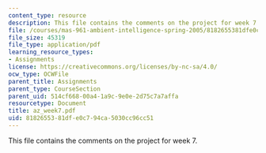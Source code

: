 ```yaml
---
content_type: resource
description: This file contains the comments on the project for week 7.
file: /courses/mas-961-ambient-intelligence-spring-2005/8182655381dfe0c794ca5030cc96cc51_az_week7.pdf
file_size: 45319
file_type: application/pdf
learning_resource_types:
- Assignments
license: https://creativecommons.org/licenses/by-nc-sa/4.0/
ocw_type: OCWFile
parent_title: Assignments
parent_type: CourseSection
parent_uid: 514cf668-00a4-1a9c-9e0e-2d75c7a7affa
resourcetype: Document
title: az_week7.pdf
uid: 81826553-81df-e0c7-94ca-5030cc96cc51
---
```

This file contains the comments on the project for week 7.